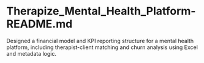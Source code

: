 # Therapize_Mental_Health_Platform-README.md
Designed a financial model and KPI reporting structure for a mental health platform, including therapist-client matching and churn analysis using Excel and metadata logic.
